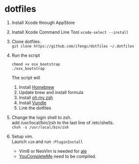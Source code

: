 # dotfiles

1. Install Xcode through AppStore

2. Inatall Xcode Command Line Tool `xcode-select --install`

3. Clone dotfiles.  
`git clone https://github.com/ifengc/dotfiles ~/.dotfiles`

4. Run the script

	```
	chmod +x osx_bootstrap
	./osx_bootstrap
	```
	The script will 
    1. Install [Homebrew](http://brew.sh/index_zh-tw.html)
    2. Update brew and install formula
    3. Install [oh my zsh](http://ohmyz.sh/)
    4. Install [Vundle](https://github.com/VundleVim/Vundle.vim)
    5. Link the dotfiles

5. Change the login shell to zsh.  
add /usr/local/bin/zsh to the last line of /etc/shells.  
`chsh -s /usr/local/bin/zsh`

6. Setup vim.  
Launch `vim` and run `:PluginInstall`
    * Vim8 or NeoVim is needed for [ale](https://github.com/w0rp/ale)
    * [YouCompleteMe](https://github.com/Valloric/YouCompleteMe)  need to be compiled.
